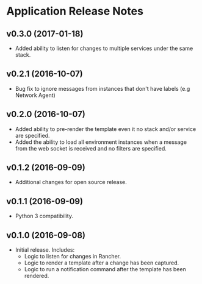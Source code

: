 # Application Release Notes

## v0.3.0 (2017-01-18)
* Added ability to listen for changes to multiple services under the same stack.

## v0.2.1 (2016-10-07)
* Bug fix to ignore messages from instances that don't have labels (e.g Network
Agent)

## v0.2.0 (2016-10-07)
* Added ability to pre-render the template even it no stack and/or service are
specified.
* Added the ability to load all environment instances when a message from the
web socket is received and no filters are specified.

## v0.1.2 (2016-09-09)
* Additional changes for open source release.

## v0.1.1 (2016-09-09)
* Python 3 compatibility.

## v0.1.0 (2016-09-08)
* Initial release. Includes:
  * Logic to listen for changes in Rancher.
  * Logic to render a template after a change has been captured.
  * Logic to run a notification command after the template has been rendered.
